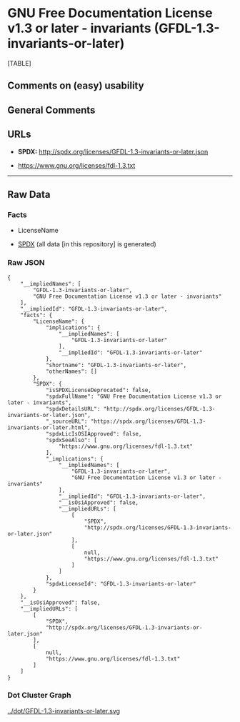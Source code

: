 GNU Free Documentation License v1.3 or later - invariants (GFDL-1.3-invariants-or-later)
========================================================================================

[TABLE]

Comments on (easy) usability
----------------------------

General Comments
----------------

URLs
----

-   **SPDX:** http://spdx.org/licenses/GFDL-1.3-invariants-or-later.json

-   https://www.gnu.org/licenses/fdl-1.3.txt

------------------------------------------------------------------------

Raw Data
--------

### Facts

-   LicenseName

-   [SPDX](https://spdx.org/licenses/GFDL-1.3-invariants-or-later.html "SPDX")
    (all data \[in this repository\] is generated)

### Raw JSON

    {
        "__impliedNames": [
            "GFDL-1.3-invariants-or-later",
            "GNU Free Documentation License v1.3 or later - invariants"
        ],
        "__impliedId": "GFDL-1.3-invariants-or-later",
        "facts": {
            "LicenseName": {
                "implications": {
                    "__impliedNames": [
                        "GFDL-1.3-invariants-or-later"
                    ],
                    "__impliedId": "GFDL-1.3-invariants-or-later"
                },
                "shortname": "GFDL-1.3-invariants-or-later",
                "otherNames": []
            },
            "SPDX": {
                "isSPDXLicenseDeprecated": false,
                "spdxFullName": "GNU Free Documentation License v1.3 or later - invariants",
                "spdxDetailsURL": "http://spdx.org/licenses/GFDL-1.3-invariants-or-later.json",
                "_sourceURL": "https://spdx.org/licenses/GFDL-1.3-invariants-or-later.html",
                "spdxLicIsOSIApproved": false,
                "spdxSeeAlso": [
                    "https://www.gnu.org/licenses/fdl-1.3.txt"
                ],
                "_implications": {
                    "__impliedNames": [
                        "GFDL-1.3-invariants-or-later",
                        "GNU Free Documentation License v1.3 or later - invariants"
                    ],
                    "__impliedId": "GFDL-1.3-invariants-or-later",
                    "__isOsiApproved": false,
                    "__impliedURLs": [
                        [
                            "SPDX",
                            "http://spdx.org/licenses/GFDL-1.3-invariants-or-later.json"
                        ],
                        [
                            null,
                            "https://www.gnu.org/licenses/fdl-1.3.txt"
                        ]
                    ]
                },
                "spdxLicenseId": "GFDL-1.3-invariants-or-later"
            }
        },
        "__isOsiApproved": false,
        "__impliedURLs": [
            [
                "SPDX",
                "http://spdx.org/licenses/GFDL-1.3-invariants-or-later.json"
            ],
            [
                null,
                "https://www.gnu.org/licenses/fdl-1.3.txt"
            ]
        ]
    }

### Dot Cluster Graph

[../dot/GFDL-1.3-invariants-or-later.svg](../dot/GFDL-1.3-invariants-or-later.svg "../dot/GFDL-1.3-invariants-or-later.svg")